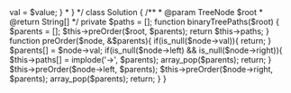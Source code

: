 <?php
/**
 * Definition for a binary tree node.
 * class TreeNode {
 *     public $val = null;
 *     public $left = null;
 *     public $right = null;
 *     function __construct($value) { $this->val = $value; }
 * }
 */
class Solution {
    /**
     * @param TreeNode $root
     * @return String[]
     */
    private $paths = [];
    function binaryTreePaths($root) {
        $parents = [];
        $this->preOrder($root, $parents);
        return $this->paths;
    }

    function preOrder($node, &$parents){
        if(is_null($node->val)){
            return;
        }
        $parents[] = $node->val;
        if(is_null($node->left) && is_null($node->right)){
            $this->paths[] = implode('->', $parents);
            array_pop($parents);
            return;
        }
        $this->preOrder($node->left, $parents);
        $this->preOrder($node->right, $parents);
        array_pop($parents);
        return;
    }
}
